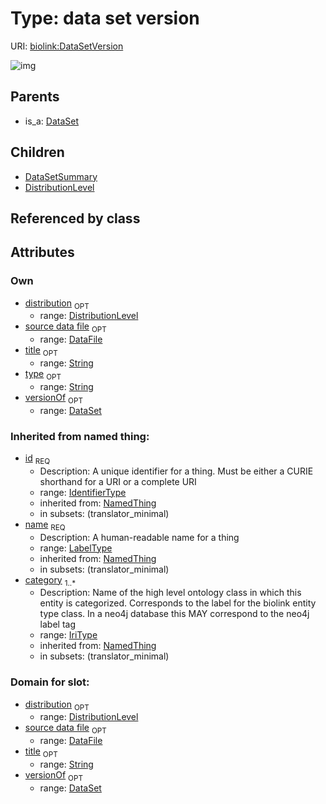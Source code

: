 
# Type: data set version




URI: [biolink:DataSetVersion](https://w3id.org/biolink/vocab/DataSetVersion)


![img](http://yuml.me/diagram/nofunky;dir:TB/class/[DistributionLevel]<distribution%200..1-%20[DataSetVersion&#124;title:string%20%3F;type:string%20%3F;id(i):identifier_type;name(i):label_type;category(i):iri_type%20%2B],%20[DataSet]<versionOf%200..1-%20[DataSetVersion],%20[DataFile]<source%20data%20file%200..1-%20[DataSetVersion],%20[DataSetVersion]^-[DistributionLevel],%20[DataSetVersion]^-[DataSetSummary],%20[DataSet]^-[DataSetVersion])

## Parents

 *  is_a: [DataSet](DataSet.md)

## Children

 * [DataSetSummary](DataSetSummary.md)
 * [DistributionLevel](DistributionLevel.md)

## Referenced by class


## Attributes


### Own

 * [distribution](distribution.md)  <sub>OPT</sub>
    * range: [DistributionLevel](DistributionLevel.md)
 * [source data file](source_data_file.md)  <sub>OPT</sub>
    * range: [DataFile](DataFile.md)
 * [title](title.md)  <sub>OPT</sub>
    * range: [String](types/String.md)
 * [type](type.md)  <sub>OPT</sub>
    * range: [String](types/String.md)
 * [versionOf](versionOf.md)  <sub>OPT</sub>
    * range: [DataSet](DataSet.md)

### Inherited from named thing:

 * [id](id.md)  <sub>REQ</sub>
    * Description: A unique identifier for a thing. Must be either a CURIE shorthand for a URI or a complete URI
    * range: [IdentifierType](types/IdentifierType.md)
    * inherited from: [NamedThing](NamedThing.md)
    * in subsets: (translator_minimal)
 * [name](name.md)  <sub>REQ</sub>
    * Description: A human-readable name for a thing
    * range: [LabelType](types/LabelType.md)
    * inherited from: [NamedThing](NamedThing.md)
    * in subsets: (translator_minimal)
 * [category](category.md)  <sub>1..*</sub>
    * Description: Name of the high level ontology class in which this entity is categorized. Corresponds to the label for the biolink entity type class. In a neo4j database this MAY correspond to the neo4j label tag
    * range: [IriType](types/IriType.md)
    * inherited from: [NamedThing](NamedThing.md)
    * in subsets: (translator_minimal)

### Domain for slot:

 * [distribution](distribution.md)  <sub>OPT</sub>
    * range: [DistributionLevel](DistributionLevel.md)
 * [source data file](source_data_file.md)  <sub>OPT</sub>
    * range: [DataFile](DataFile.md)
 * [title](title.md)  <sub>OPT</sub>
    * range: [String](types/String.md)
 * [versionOf](versionOf.md)  <sub>OPT</sub>
    * range: [DataSet](DataSet.md)
